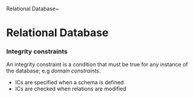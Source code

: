 Relational Database~

# Relational Database

### Integrity constraints

An integrity constraint is a condition that must be true for any instance of the database; e.g 
*domain constraints*.
- ICs are specified when a schema is defined
- ICs are checked when relations are modified 
 
